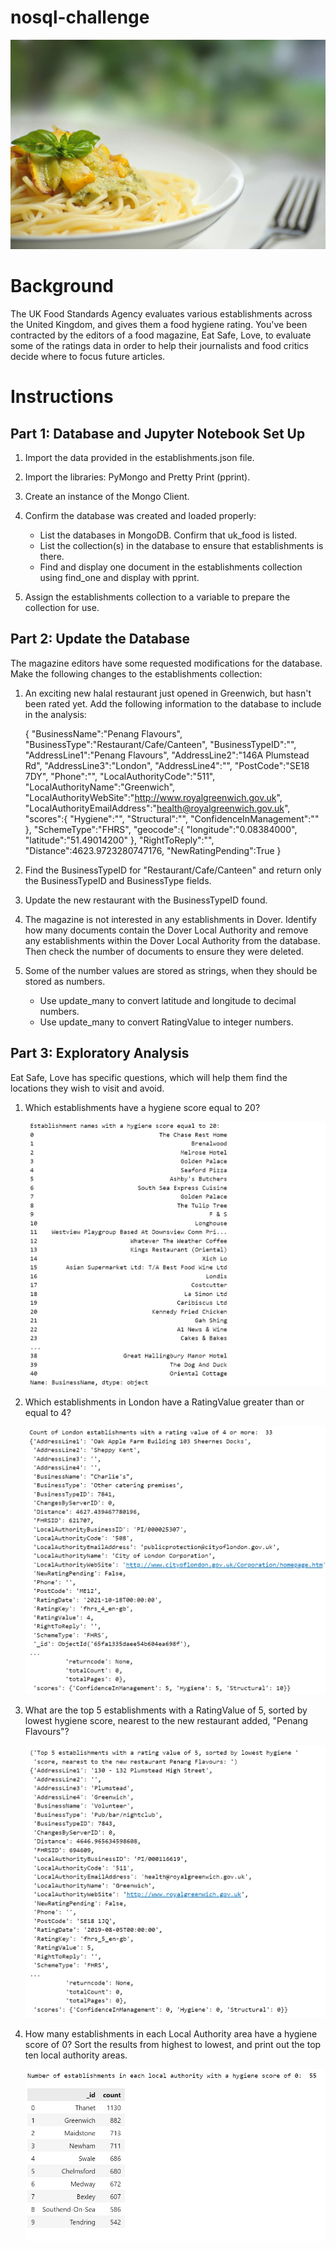 # nosql-challenge

![food](https://github.com/kgregart/nosql-challenge/blob/main/Images/food.jpg)

# Background

The UK Food Standards Agency evaluates various establishments across the United Kingdom, and gives them a food hygiene rating. You've been contracted by the editors of a food magazine, Eat Safe, Love, to evaluate some of the ratings data in order to help their journalists and food critics decide where to focus future articles.

# Instructions

## Part 1: Database and Jupyter Notebook Set Up

1. Import the data provided in the establishments.json file.

2. Import the libraries: PyMongo and Pretty Print (pprint).

3. Create an instance of the Mongo Client.

4. Confirm the database was created and loaded properly:
    
    - List the databases in MongoDB. Confirm that uk_food is listed.
    - List the collection(s) in the database to ensure that establishments is there.
    - Find and display one document in the establishments collection using find_one and display with pprint.

5. Assign the establishments collection to a variable to prepare the collection for use.

## Part 2: Update the Database

The magazine editors have some requested modifications for the database. Make the following changes to the establishments collection:

1. An exciting new halal restaurant just opened in Greenwich, but hasn't been rated yet. Add the following information to the database to include in the analysis:

    {
        "BusinessName":"Penang Flavours",
        "BusinessType":"Restaurant/Cafe/Canteen",
        "BusinessTypeID":"",
        "AddressLine1":"Penang Flavours",
        "AddressLine2":"146A Plumstead Rd",
        "AddressLine3":"London",
        "AddressLine4":"",
        "PostCode":"SE18 7DY",
        "Phone":"",
        "LocalAuthorityCode":"511",
        "LocalAuthorityName":"Greenwich",
        "LocalAuthorityWebSite":"http://www.royalgreenwich.gov.uk",
        "LocalAuthorityEmailAddress":"health@royalgreenwich.gov.uk",
        "scores":{
            "Hygiene":"",
            "Structural":"",
            "ConfidenceInManagement":""
        },
        "SchemeType":"FHRS",
        "geocode":{
            "longitude":"0.08384000",
            "latitude":"51.49014200"
        },
        "RightToReply":"",
        "Distance":4623.9723280747176,
        "NewRatingPending":True
    }

2. Find the BusinessTypeID for "Restaurant/Cafe/Canteen" and return only the BusinessTypeID and BusinessType fields.

3. Update the new restaurant with the BusinessTypeID found.

4. The magazine is not interested in any establishments in Dover.  Identify how many documents contain the Dover Local Authority and remove any establishments within the Dover Local Authority from the database. Then check the number of documents to ensure they were deleted.

5. Some of the number values are stored as strings, when they should be stored as numbers.

    - Use update_many to convert latitude and longitude to decimal numbers.
    - Use update_many to convert RatingValue to integer numbers.

## Part 3: Exploratory Analysis

Eat Safe, Love has specific questions, which will help them find the locations they wish to visit and avoid.

1. Which establishments have a hygiene score equal to 20?

    ![Q1](https://github.com/kgregart/nosql-challenge/blob/main/Images/Q1.png)

2. Which establishments in London have a RatingValue greater than or equal to 4?

    ![Q2](https://github.com/kgregart/nosql-challenge/blob/main/Images/Q2.png)

3. What are the top 5 establishments with a RatingValue of 5, sorted by lowest hygiene score, nearest to the new restaurant added, "Penang Flavours"?

    ![Q3](https://github.com/kgregart/nosql-challenge/blob/main/Images/Q3.png)

4. How many establishments in each Local Authority area have a hygiene score of 0? Sort the results from highest to lowest, and print out the top ten local authority areas.

    ![Q4](https://github.com/kgregart/nosql-challenge/blob/main/Images/Q4.png)
